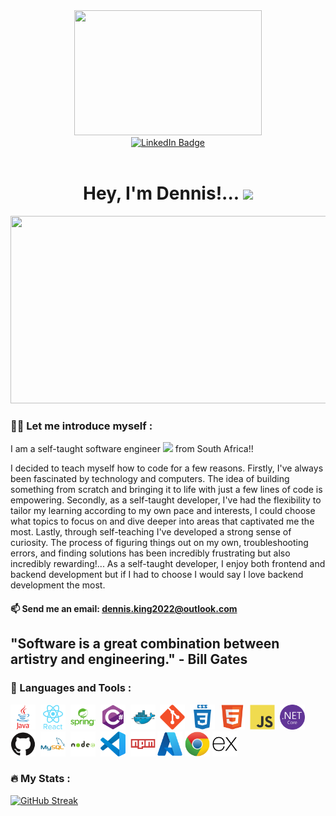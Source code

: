 <div id="header" align="center">
  <img src="https://media.giphy.com/media/xVImin7ZL8ySpVTUll/giphy.gif" width="300" height="200" />
<div id="badges" align="center">
  <a href="https://www.linkedin.com/in/dennisking2022/">
    <img src="https://img.shields.io/badge/LinkedIn-blue?style=for-the-badge&logo=linkedin&logoColor=white" alt="LinkedIn Badge"/>
  </a>
</div>
<img src="https://komarev.com/ghpvc/?username=dns-king&style=flat-square&color=blue" alt=""/>
<h1>
  Hey, I'm Dennis!...
  <img src="https://media.giphy.com/media/hvRJCLFzcasrR4ia7z/giphy.gif" width="30px"/>
</h1>
</div>
<div align="center">
  <img src="https://media.giphy.com/media/1eEH7dQ2xwN95RwGQf/giphy.gif" width="600" height="300" />
</div>

### :man_technologist: Let me introduce myself :
I am a self-taught software engineer <img src="https://media.giphy.com/media/WUlplcMpOCEmTGBtBW/giphy.gif" width="30"> from South Africa!!

I decided to teach myself how to code for a few reasons. Firstly, I've always been fascinated by technology and computers. The idea of building something from scratch and bringing it to life with just a few lines of code is empowering. Secondly, as a self-taught developer, I've had the flexibility to tailor my learning according to my own pace and interests, I could choose what topics to focus on and dive deeper into areas that captivated me the most. Lastly, through self-teaching I've developed a strong sense of curiosity. The process of figuring things out on my own, troubleshooting errors, and finding solutions has been incredibly frustrating but also incredibly rewarding!... As a self-taught developer, I enjoy both frontend and backend development but if I had to choose I would say I love backend development the most.

#### 📫 Send me an email: dennis.king2022@outlook.com

## "Software is a great combination between artistry and engineering." - Bill Gates

### :hammer: Languages and Tools :

<div>
  <img src="https://github.com/devicons/devicon/blob/master/icons/java/java-original-wordmark.svg" title="Java" alt="Java" width="40" height="40"/>&nbsp;
  <img src="https://github.com/devicons/devicon/blob/master/icons/react/react-original-wordmark.svg" title="React" alt="React" width="40" height="40"/>&nbsp;
  <img src="https://github.com/devicons/devicon/blob/master/icons/spring/spring-original-wordmark.svg" title="Spring" alt="Spring" width="40" height="40"/>&nbsp;
  <img src="https://github.com/devicons/devicon/blob/master/icons/csharp/csharp-original.svg" title="Csharp" alt="Docker" width="40" height="40"/>&nbsp;
  <img src="https://github.com/devicons/devicon/blob/master/icons/docker/docker-original.svg" title="Docker" alt="Docker" width="40" height="40"/>&nbsp;
  <img src="https://github.com/devicons/devicon/blob/master/icons/git/git-original.svg" title="Git" alt="Git" width="40" height="40"/>&nbsp;
  <img src="https://github.com/devicons/devicon/blob/master/icons/css3/css3-plain-wordmark.svg"  title="CSS3" alt="CSS" width="40" height="40"/>&nbsp;
  <img src="https://github.com/devicons/devicon/blob/master/icons/html5/html5-original.svg" title="HTML5" alt="HTML" width="40" height="40"/>&nbsp;
  <img src="https://github.com/devicons/devicon/blob/master/icons/javascript/javascript-original.svg" title="JavaScript" alt="JavaScript" width="40" height="40"/>&nbsp;
  <img src="https://github.com/devicons/devicon/blob/master/icons/dotnetcore/dotnetcore-original.svg" title="Dotnet" alt="Dotnetcore" width="40" height="40"/>&nbsp;
  <img src="https://github.com/devicons/devicon/blob/master/icons/github/github-original.svg" title="Github"  alt="Github" width="40" height="40"/>&nbsp;
  <img src="https://github.com/devicons/devicon/blob/master/icons/mysql/mysql-original-wordmark.svg" title="MySQL"  alt="MySQL" width="40" height="40"/>&nbsp;
  <img src="https://github.com/devicons/devicon/blob/master/icons/nodejs/nodejs-original-wordmark.svg" title="NodeJS" alt="NodeJS" width="40" height="40"/>&nbsp;
  <img src="https://github.com/devicons/devicon/blob/master/icons/vscode/vscode-original.svg" title="VScode" alt="VScode" width="40" height="40"/>&nbsp;
  <img src="https://github.com/devicons/devicon/blob/master/icons/npm/npm-original-wordmark.svg" title="Npm" alt="Npm" width="40" height="40"/>
    <img src="https://github.com/devicons/devicon/blob/master/icons/azure/azure-original.svg" title="Azure" alt="Azure" width="40" height="40"/>
    <img src="https://github.com/devicons/devicon/blob/master/icons/chrome/chrome-original.svg" title="Chrome" alt="Chrome" width="40" height="40"/>
    <img src="https://github.com/devicons/devicon/blob/master/icons/express/express-original.svg" title="EXpress" alt="Express" width="40" height="40"/>
</div>

### :fire: My Stats :
<div align="left">
  
[![GitHub Streak](https://streak-stats.demolab.com?user=dns-king&theme=transparent&hide_border=false)](https://git.io/streak-stats)
   
</div>

